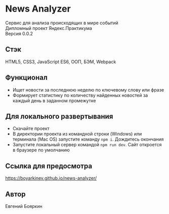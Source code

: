 # News Analyzer

Сервис для анализа происходящих в мире событий  
Дипломный проект Яндекс.Практикума  
Версия 0.0.2

## Стэк

HTML5, CSS3, JavaScript ES6, ООП, БЭМ, Webpack

## Функционал

* Ищет новости за последнюю неделю по ключевому слову или фразе
* Формирует статистику по количеству найденных новостей за каждый день в заданном промежутке

## Для локального развертывания

* Скачайте проект
* В директории проекта из командной строки (Windows) или терминала (Mac OS) запустите команду `npm i`. Дождитесь окончания
* Запустите локальный сервер командой `npm run dev`. Сайт откроется в браузере по умолчанию

## Ссылка для предосмотра

<https://boyarkinev.github.io/news-analyzer/>

## Автор

Евгений Бояркин
